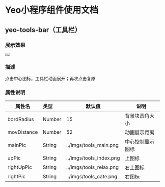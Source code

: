 # Yeo小程序组件使用文档













## yeo-tools-bar（工具栏）

### 展示效果

<img src="https://s3.ax1x.com/2021/02/08/yUY201.png" style="zoom:50%;" /><img src="https://s3.ax1x.com/2021/02/08/yUYgmR.png" style="zoom:50%;" />

### 描述

点击中心图标，工具栏动画展开；再次点击复原

### 属性说明

| 属性名      | 类型   | 默认值                  | 说明             |
| ----------- | :----- | ----------------------- | ---------------- |
| bordRadius  | Number | 15                      | 背景块圆角大小   |
| movDistance | Number | 52                      | 动画展示距离     |
| mainPic     | String | ../imgs/tools_main.png  | 中心控制显示图标 |
| upPic       | String | ../imgs/tools_index.png | 上图标           |
| rightUpPic  | String | ../imgs/tools_relax.png | 右上图标         |
| rightPic    | String | ../imgs/tools_cate.png  | 右图标           |

